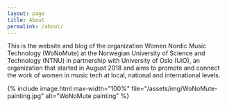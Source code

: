 ```yaml
---
layout: page
title: About
permalink: /about/
---
```


This is the website and blog of the organization Women Nordic Music Technology (WoNoMute) at the Norwegian University of Science and Technology (NTNU) in partnership with University of Oslo (UiO), an organization that started in August 2018 and aims to promote and connect the work of women in music tech at local, national and international levels. 

{% include image.html
max-width="100%" file="/assets/img/WoNoMute-painting.jpg" alt="WoNoMute painting" %}
